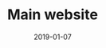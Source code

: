 ---
title: Main website
description: Restyling of the main UBI Banca website, which includes all the landing pages, search, services and support.
client: UBI Banca
skills:
  - Product Design
  - Design System
  - User Experience
  - User Interface
  - Interaction Design
date: 2019-01-07
finished: true
layout: work
permalink: false
eleventyExcludeFromCollections: true
---